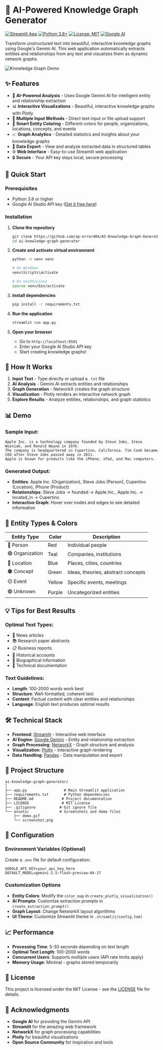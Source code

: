 # 🧠 AI-Powered Knowledge Graph Generator

[![Streamlit App](https://static.streamlit.io/badges/streamlit_badge_black_white.svg)](https://your-app-url.streamlit.app)
[![Python 3.8+](https://img.shields.io/badge/python-3.8+-blue.svg)](https://www.python.org/downloads/)
[![License: MIT](https://img.shields.io/badge/License-MIT-yellow.svg)](https://opensource.org/licenses/MIT)
[![Google AI](https://img.shields.io/badge/Powered%20by-Google%20Gemini-4285F4.svg)](https://ai.google.dev/)

Transform unstructured text into beautiful, interactive knowledge graphs using Google's Gemini AI. This web application automatically extracts entities and relationships from any text and visualizes them as dynamic network graphs.

![Knowledge Graph Demo](https://via.placeholder.com/800x400/1f77b4/ffffff?text=Interactive+Knowledge+Graph+Visualization)

## ✨ Features

- 🤖 **AI-Powered Analysis** - Uses Google Gemini AI for intelligent entity and relationship extraction
- 📊 **Interactive Visualizations** - Beautiful, interactive knowledge graphs with Plotly
- 📁 **Multiple Input Methods** - Direct text input or file upload support
- 🎨 **Smart Entity Coloring** - Different colors for people, organizations, locations, concepts, and events
- 📈 **Graph Analytics** - Detailed statistics and insights about your knowledge graphs
- 💾 **Data Export** - View and analyze extracted data in structured tables
- 🌐 **Web Interface** - Easy-to-use Streamlit web application
- 🔒 **Secure** - Your API key stays local, secure processing

## 🚀 Quick Start

### Prerequisites
- Python 3.8 or higher
- Google AI Studio API key ([Get it free here](https://makersuite.google.com/app/apikey))

### Installation

1. **Clone the repository**
   ```bash
   git clone https://github.com/ap-error404/AI-Knowledge-Graph-Generator.git
   cd ai-knowledge-graph-generator
   ```

2. **Create and activate virtual environment**
   ```bash
   python -m venv venv
   
   # On Windows
   venv\Scripts\activate
   
   # On macOS/Linux  
   source venv/bin/activate
   ```

3. **Install dependencies**
   ```bash
   pip install -r requirements.txt
   ```

4. **Run the application**
   ```bash
   streamlit run app.py
   ```

5. **Open your browser**
   - Go to `http://localhost:8501`
   - Enter your Google AI Studio API key
   - Start creating knowledge graphs!

## 🎯 How It Works

1. **Input Text** - Type directly or upload a `.txt` file
2. **AI Analysis** - Gemini AI extracts entities and relationships
3. **Graph Generation** - NetworkX creates the graph structure
4. **Visualization** - Plotly renders an interactive network graph
5. **Explore Results** - Analyze entities, relationships, and graph statistics

## 📊 Demo

### Sample Input:
```
Apple Inc. is a technology company founded by Steve Jobs, Steve Wozniak, and Ronald Wayne in 1976. 
The company is headquartered in Cupertino, California. Tim Cook became CEO after Steve Jobs passed away in 2011. 
Apple is known for products like the iPhone, iPad, and Mac computers.
```

### Generated Output:
- **Entities**: Apple Inc. (Organization), Steve Jobs (Person), Cupertino (Location), iPhone (Product)
- **Relationships**: Steve Jobs → founded → Apple Inc., Apple Inc. → located_in → Cupertino
- **Interactive Graph**: Hover over nodes and edges to see detailed information

## 🎨 Entity Types & Colors

| Entity Type | Color | Description |
|-------------|-------|-------------|
| 🔴 Person | Red | Individual people |
| 🟢 Organization | Teal | Companies, institutions |
| 🔵 Location | Blue | Places, cities, countries |
| 🟤 Concept | Green | Ideas, theories, abstract concepts |
| 🟡 Event | Yellow | Specific events, meetings |
| 🟣 Unknown | Purple | Uncategorized entities |

## 💡 Tips for Best Results

### Optimal Text Types:
- 📰 News articles
- 📚 Research paper abstracts  
- 📋 Business reports
- 📖 Historical accounts
- 👤 Biographical information
- 📄 Technical documentation

### Text Guidelines:
- **Length**: 100-2000 words work best
- **Structure**: Well-formatted, coherent text
- **Content**: Factual content with clear entities and relationships
- **Language**: English text produces optimal results

## 🛠️ Technical Stack

- **Frontend**: [Streamlit](https://streamlit.io/) - Interactive web interface
- **AI Engine**: [Google Gemini](https://ai.google.dev/) - Entity and relationship extraction
- **Graph Processing**: [NetworkX](https://networkx.org/) - Graph structure and analysis
- **Visualization**: [Plotly](https://plotly.com/python/) - Interactive graph rendering
- **Data Handling**: [Pandas](https://pandas.pydata.org/) - Data manipulation and export

## 📁 Project Structure

```
ai-knowledge-graph-generator/
│
├── app.py                 # Main Streamlit application
├── requirements.txt       # Python dependencies  
├── README.md             # Project documentation
├── LICENSE               # MIT License
├── .gitignore           # Git ignore file
└── assets/              # Screenshots and demo files
    ├── demo.gif
    └── screenshot.png
```

## 🔧 Configuration

### Environment Variables (Optional)
Create a `.env` file for default configuration:
```env
GOOGLE_API_KEY=your_api_key_here
DEFAULT_MODEL=gemini-2.5-flash-preview-04-17
```

### Customization Options
- **Entity Colors**: Modify the `color_map` in `create_plotly_visualization()`
- **AI Prompts**: Customize extraction prompts in `create_extraction_prompt()`
- **Graph Layout**: Change NetworkX layout algorithms
- **UI Theme**: Customize Streamlit theme in `.streamlit/config.toml`

## 📈 Performance

- **Processing Time**: 5-30 seconds depending on text length
- **Optimal Text Length**: 100-2000 words
- **Concurrent Users**: Supports multiple users (API rate limits apply)
- **Memory Usage**: Minimal - graphs stored temporarily

## 📄 License

This project is licensed under the MIT License - see the [LICENSE](LICENSE) file for details.

## 🙏 Acknowledgments

- **Google AI** for providing the Gemini API
- **Streamlit** for the amazing web framework
- **NetworkX** for graph processing capabilities
- **Plotly** for beautiful visualizations
- **Open Source Community** for inspiration and tools

